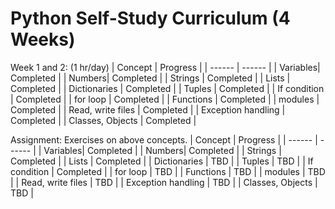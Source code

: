 # Python Self-Study Curriculum (4 Weeks)

Week 1 and 2: (1 hr/day)
| Concept | Progress |
| ------ | ------ |
| Variables| Completed |
| Numbers| Completed |
| Strings | Completed |
| Lists | Completed |
| Dictionaries | Completed |
| Tuples | Completed |
| If condition | Completed |
| for loop | Completed |
| Functions | Completed |
| modules | Completed |
| Read, write files | Completed |
| Exception handling | Completed |
| Classes, Objects | Completed |

Assignment:
Exercises on above concepts.
| Concept | Progress |
| ------ | ------ |
| Variables| Completed |
| Numbers| Completed |
| Strings | Completed |
| Lists | Completed |
| Dictionaries | TBD |
| Tuples | TBD |
| If condition | Completed |
| for loop | TBD |
| Functions | TBD |
| modules | TBD |
| Read, write files | TBD |
| Exception handling | TBD |
| Classes, Objects | TBD |
